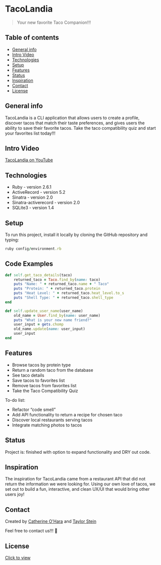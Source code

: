 # TacoLandia
> Your new favorite Taco Companion!!!

## Table of contents
* [General info](#general-info)
* [Intro Video](#intro-video)
* [Technologies](#technologies)
* [Setup](#setup)
* [Features](#features)
* [Status](#status)
* [Inspiration](#inspiration)
* [Contact](#contact)
* [License](#license)

## General info
TacoLandia is a CLI application that allows users to create a profile, discover tacos that match 
their taste preferences, and gives users the ability to save their favorite tacos. Take the taco 
compatibility quiz and start your favorites list today!!!

## Intro Video
[TacoLandia on YouTube](https://www.youtube.com/watch?v=qxT1I0RSelE)

## Technologies
* Ruby - version 2.6.1
* ActiveRecord - version 5.2
* Sinatra - version 2.0
* Sinatra-activerecord - version 2.0
* SQLite3 - version 1.4

## Setup
To run this project, install it locally by cloning the GitHub repository and typing:
```ruby
ruby config/environment.rb
```

## Code Examples
```ruby
def self.get_taco_details(taco)
    returned_taco = Taco.find_by(name: taco)
    puts "Name: " + returned_taco.name + " Taco"
    puts "Protein: " + returned_taco.protein
    puts "Heat Level: " + returned_taco.heat_level.to_s
    puts "Shell Type: " + returned_taco.shell_type
end
```

```ruby
def self.update_user_name(user_name)
    old_name = User.find_by(name: user_name)
    puts "What is your new name friend?"
    user_input = gets.chomp
    old_name.update(name: user_input)
    user_input
end
```


## Features
* Browse tacos by protein type
* Return a random taco from the database
* See taco details
* Save tacos to favorites list
* Remove tacos from favorites list
* Take the Taco Compatibility Quiz


To-do list:
* Refactor “code smell”
* Add API functionality to return a recipe for chosen taco
* Discover local restaurants serving tacos
* Integrate matching photos to tacos

## Status
Project is: finished with option to expand functionality and DRY out code.

## Inspiration
The inspiration for TacoLandia came from a restaurant API that did not return the information
we were looking for. Using our own love of tacos, we set out to build a fun, interactive, and 
clean UX/UI that would bring other users joy!

## Contact
Created by [Catherine O'Hara](https://www.linkedin.com/in/catherine-o/) and [Taylor Stein](https://www.linkedin.com/in/taylor-stein)

Feel free to contact us!!! 🌮

## License
[Click to view](https://github.com/stein0209/TacoLandia/blob/master/License.txt)